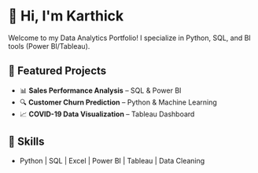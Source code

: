 # 👋 Hi, I'm Karthick  
Welcome to my Data Analytics Portfolio! I specialize in Python, SQL, and BI tools (Power BI/Tableau).  

## 🚀 Featured Projects  
- 📊 **Sales Performance Analysis** – SQL & Power BI  
- 🔍 **Customer Churn Prediction** – Python & Machine Learning  
- 📈 **COVID-19 Data Visualization** – Tableau Dashboard  

## 🔧 Skills  
- Python | SQL | Excel | Power BI | Tableau | Data Cleaning  




